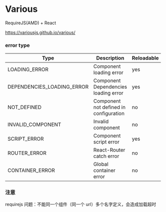 # Various

RequireJS(AMD) + React

https://variousjs.github.io/various/


### error type

| Type | Description | Reloadable
| --- | ----------- | ---
| LOADING_ERROR | Component loading error | yes |
| DEPENDENCIES_LOADING_ERROR | Component Dependencies loading error | yes |
| NOT_DEFINED | Component not defined in configuration | no |
| INVALID_COMPONENT | Invalid component | no |
| SCRIPT_ERROR | Component script error | yes |
| ROUTER_ERROR | React-Router catch error | no |
| CONTAINER_ERROR | Global container error | no |

### 注意

requirejs 问题：不能同一个组件（同一个 url）多个名字定义，会造成加载超时
